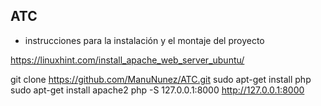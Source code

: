 ## ATC

- instrucciones para la instalación y el montaje del proyecto

https://linuxhint.com/install_apache_web_server_ubuntu/

git clone https://github.com/ManuNunez/ATC.git
sudo apt-get install php
sudo apt-get install apache2
php -S 127.0.0.1:8000
http://127.0.0.1:8000